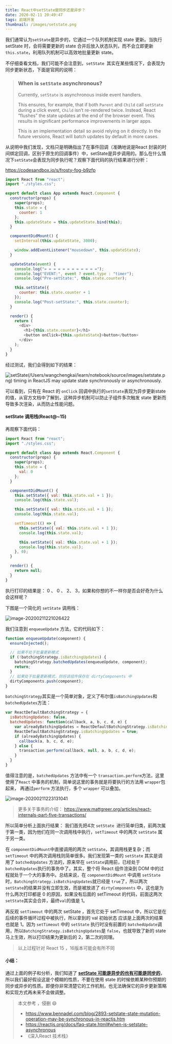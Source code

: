 ```yaml
---
title: React中setState是同步还是异步？
date: 2020-02-11 20:49:47
tags: 前端开发
thumbnail: /images/setstate.png
---
```

我们通常认为`setState`是异步的，它通过一个队列机制实现 state 更新。当执行 setState 时，会将需要更新的 state 合并后放入状态队列，而不会立即更新 `this.state`，利用队列机制可以高效地批量更新 state。

不仔细查看文档，我们可能不会注意到，`setState `其实在某些情况下，会表现为同步更新状态，下面是官网的说明：

> ### When is `setState` asynchronous?
>
> Currently, `setState` is asynchronous inside event handlers.
>
> This ensures, for example, that if both `Parent` and `Child` call `setState` during a click event, `Child` isn’t re-rendered twice. Instead, React “flushes” the state updates at the end of the browser event. This results in significant performance improvements in larger apps.
>
> This is an implementation detail so avoid relying on it directly. In the future versions, React will batch updates by default in more cases.

从说明中我们发现，文档只是明确指出了在事件回调（准确地说是React 封装的时间绑定回调，区别于原生的回调事件）中，setState是异步调用的。那么在什么情况下`setState`会表现为同步执行呢？观察下面代码的执行结果进行分析：

https://codesandbox.io/s/frosty-fog-b9zfp

```javascript
import React from "react";
import "./styles.css";

export default class App extends React.Component {
  constructor(props) {
    super(props);
    this.state = {
      counter: 1
    };
    this.updateState = this.updateState.bind(this);
  }

  componentDidMount() {
    setInterval(this.updateState, 3000);

    window.addEventListener("mousedown", this.updateState);
  }

  updateState(event) {
    console.log("= = = = = = = = = = = =");
    console.log("EVENT:", event ? event.type : "timer");
    console.log("Pre-setState:", this.state.counter);

    this.setState({
      counter: this.state.counter + 1
    });
    console.log("Post-setState:", this.state.counter);
  }

  render() {
    return (
      <div>
        <h1>{this.state.counter}</h1>
        <button onClick={this.updateState}>button</button>
      </div>
    );
  }
}
```

经过测试，我们会得到如下的结果：

![setState(/Users/wangchengkai/learn/notebook/source/images/setstate.png) timing in ReactJS may update state synchronously or asynchronously.](/images/setstate.png)

可以看到，只有在 React 的 `onClick` 回调中执行的`setState`表现为异步更新state的值，从官方文档中了解到，这种异步机制可以防止子组件多次触发 state 更新而导致多次渲染，从而防止性能问题。

#### setState 调用栈(React@~15)

再观察下面代码：

```javascript
import React from "react";
import "./styles.css";

export default class App extends React.Component {
  constructor(props) {
    super(props);
    this.state = {
      val: 0
    };
  }

  componentDidMount() {
    this.setState({ val: this.state.val + 1 });
    console.log(this.state.val);

    this.setState({ val: this.state.val + 1 });
    console.log(this.state.val);

    setTimeout(() => {
      this.setState({ val: this.state.val + 1 });
      console.log(this.state.val);

      this.setState({ val: this.state.val + 1 });
      console.log(this.state.val);
    }, 0);
  }

  render() {
    return null;
  }
}
```

执行打印的结果是： 0 、 0 、 2、 3，如果和你想的不一样你是否会好奇为什么会这样呢？

下图是一个简化的 `setState` 调用栈：

![image-20200211221026422](/images/image-20200211221026422.png)

我们注意到 `enqueueUpdate` 方法，它的代码如下：

```javascript
function enqueueUpdate(component) {
  ensureInjected();

  // 如果不处于批量更新模式
  if (!batchingStrategy.isBatchingUpdates) {
    batchingStrategy.batchedUpdates(enqueueUpdate, component);
    return;
  }
  // 如果处于批量更新模式，则将该组件保存在 dirtyComponents 中
  dirtyComponents.push(component);
}
```

`batchingStrategy`其实是一个简单对象，定义了布尔值`isBatchingUpdates`和`batchedUpdates`方法：

```javascript
var ReactDefaultBatchingStrategy = {
  isBatchingUpdates: false,
  batchedUpdates: function(callback, a, b, c, d, e) {
    var alreadyBatchingUpdates = ReactDefaultBatchingStrategy.isBatchingUpdates;
    ReactDefaultBatchingStrategy.isBatchingUpdates = true;
    if (alreadyBatchingUpdates) {
      callback(a, b, c, d, e);
    } else {
      transaction.perform(callback, null, a, b, c, d, e);
    }
  }
}
```

值得注意的是，`batchedUpdates` 方法中有一个 `transaction.perform`方法，这里使用了`React` 中事务的机制，简单说这里的事务就是将要执行的方法用 `wrapper`包起来， 再通过`perform` 方法执行，多个 `wrapper` 可以叠加。

![image-20200211223131041](/images/image-20200211223131041.png)

> 更多关于事务的介绍： https://www.mattgreer.org/articles/react-internals-part-five-transactions/

所以简单分析上面执行结果： 我们首先把4次 `setState `进行简单归类，前两次属于第一类，因为他们在同一次调用栈中执行，`setTimeout` 中的两次 `setState` 属于另一类。

在 `componentDidMount`中直接调用的两次 `setState`，其调用栈更复杂；而 `setTimeout` 中的两次调用栈则简单很多。我们发现第一类的 `setState` 其实是调用了 `batchedUpdates`  方法的，原来早在 `setState`调用前，已经处于 `batchedUpdates`执行的事务中了。其实，整个将 React 组件渲染到 DOM 中的过程就处于一个大的事务中。总结来说，在 `componentDidMount` 中调用 `setState` 时，`BatchingStrategy.isBatchingUpdates`就已经是 `true`了，所以两次 `setState`的结果并没有立即生效，而是被放进了 `dirtyComponents` 中，这也是为什么两次打印都是 0 的原因，如果没有后面的 setTimeout 的代码，前面这两次`setState`其实会合并，最终`val`的值是 1。

再反观 `setTimeout` 中的两次 setState ，首先它处于 setTimeout 中，所以它是在后续的事件循环过程中被执行，所以拿到的 val 初始状态 应该是上面两次的结果也就是 1。因为 `setTimeout` 中的 `setState` 执行时没有前置的 `batchedUpdate`调用，所以`BatchingStrategy.isBatchingUpdates`是 `false`，也就导致了新的 state 马上生效，所以打印结果为更新后的 2，第二次的同理。

> 以上过程针对 React 15 ，16版本可能会有所不同



#### 小结：

通过上面的例子和分析，我们知道了 **<u>setState 可能是异步的也有可能是同步的</u>**，所以我们最好假设这是个模糊的性质，不要在使用 state 的时候依赖某种你预期的同步或异步的性质。即便你非常清楚它的工作机制，也无法确保它的异步更新策略和实现方式再未来不会做调整。

> 本文参考 ，侵删 😄
>
> - https://www.bennadel.com/blog/2893-setstate-state-mutation-operation-may-be-synchronous-in-reactjs.htm
> - https://reactjs.org/docs/faq-state.html#when-is-setstate-asynchronous
> - 《深入React 技术栈》


